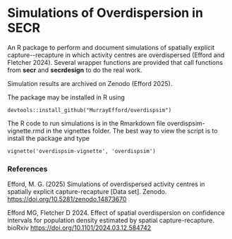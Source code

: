 # Simulations of Overdispersion in SECR

An R package to perform and document simulations of spatially explicit 
capture--recapture in which activity centres are overdispersed 
(Efford and Fletcher 2024). Several wrapper functions are provided that call 
functions from **secr** and **secrdesign** to do the real work.

Simulation results are archived on Zenodo (Efford 2025).

The package may be installed in R using
```
devtools::install_github("MurrayEfford/overdispsim")
```

The R code to run simulations is in the Rmarkdown file overdispsim-vignette.rmd 
in the vignettes folder. The best way to view the script is to install the 
package and type 
```
vignette('overdispsim-vignette', 'overdispsim')
```

### References

Efford, M. G. (2025) Simulations of overdispersed activity centres in spatially explicit capture-recapture [Data set]. Zenodo. https://doi.org/10.5281/zenodo.14873670

Efford MG, Fletcher D 2024. Effect of spatial overdispersion on confidence intervals for population density estimated by spatial capture-recapture. bioRxiv https://doi.org/10.1101/2024.03.12.584742 
